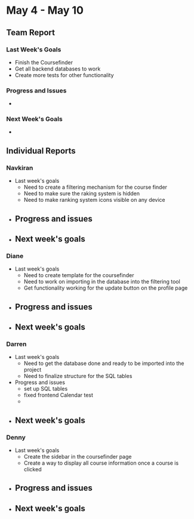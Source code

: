 # May 4 - May 10
## Team Report
### Last Week's Goals
- Finish the Coursefinder
- Get all backend databases to work
- Create more tests for other functionality
### Progress and Issues
- 
### Next Week's Goals
-


## Individual Reports
### Navkiran
- Last week's goals
  - Need to create a filtering mechanism for the course finder
  - Need to make sure the raking system is hidden
  - Need to make ranking system icons visible on any device
- Progress and issues
  - 
- Next week's goals
  - 

### Diane
- Last week's goals
  - Need to create template for the coursefinder
  - Need to work on importing in the database into the filtering tool
  - Get functionality working for the update button on the profile page
- Progress and issues
  - 
- Next week's goals
  - 
### Darren
- Last week's goals
  - Need to get the database done and ready to be imported into the project
  - Need to finalize structure for the SQL tables
- Progress and issues
  - set up SQL tables
  - fixed frontend Calendar test
  - 
- Next week's goals
  - 
### Denny
- Last week's goals
  - Create the sidebar in the coursefinder page
  - Create a way to display all course information once a course is clicked
- Progress and issues
  - 
- Next week's goals
  - 
